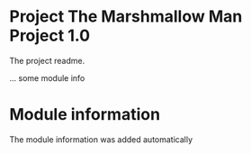 
# Project The Marshmallow Man Project 1.0

The project readme.

... some module info
# Module information 

The module information was added automatically
